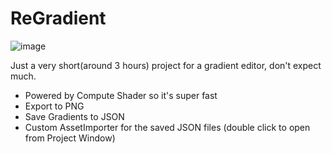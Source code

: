 # ReGradient

![image](https://user-images.githubusercontent.com/4514574/94515666-5e5a8180-0224-11eb-9d3b-397e7a9f49d3.png)

Just a very short(around 3 hours) project for a gradient editor, don't expect much.

- Powered by Compute Shader so it's super fast
- Export to PNG
- Save Gradients to JSON
- Custom AssetImporter for the saved JSON files (double click to open from Project Window)


